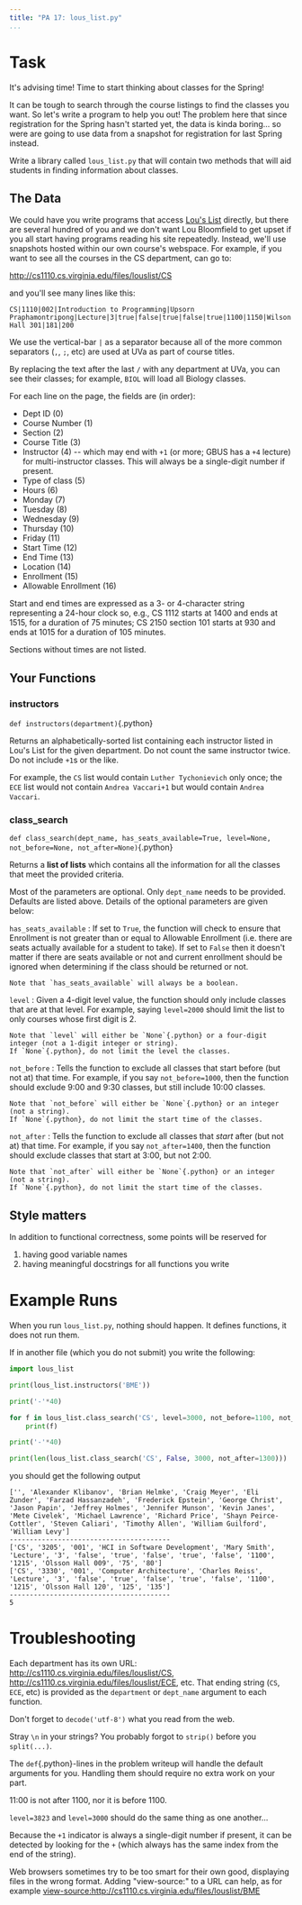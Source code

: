 ```yaml
---
title: "PA 17: lous_list.py"
...
```


# Task

It's advising time! Time to start thinking about classes for the Spring!

It can be tough to search through the course listings to find the classes you want.
So let's write a program to help you out!
The problem here that since registration for the Spring hasn't started yet, the data is kinda boring... so were are going to use data from a snapshot for registration for last Spring instead.

Write a library called `lous_list.py` that will contain two methods that will aid students in finding information about classes.

## The Data

We could have you write programs that access [Lou's List](http://rabi.phys.virginia.edu/mySIS/CS2) directly,
but there are several hundred of you and we don't want Lou Bloomfield to get upset if you all start having programs reading his site repeatedly.
Instead, we'll use snapshots hosted within our own course's webspace.
For example, if you want to see all the courses in the CS department, can go to:

<http://cs1110.cs.virginia.edu/files/louslist/CS>

and you'll see many lines like this:

    CS|1110|002|Introduction to Programming|Upsorn Praphamontripong|Lecture|3|true|false|true|false|true|1100|1150|Wilson Hall 301|181|200

We use the vertical-bar `|` as a separator because all of the more common separators (`,`, `;`, etc) are used at UVa as part of course titles.

By replacing the text after the last `/` with any department at UVa, you can see their classes;
for example, `BIOL` will load all Biology classes.

For each line on the page, the fields are (in order):

-   Dept ID (0)
-   Course Number (1)
-   Section (2)
-   Course Title (3)
-   Instructor (4) -- which may end with `+1` (or more; GBUS has a `+4` lecture) for multi-instructor classes.  This will always be a single-digit number if present.
-   Type of class (5)
-   Hours (6)
-   Monday (7)
-   Tuesday (8)
-   Wednesday (9)
-   Thursday (10)
-   Friday (11)
-   Start Time (12)
-   End Time (13)
-   Location (14)
-   Enrollment (15)
-   Allowable Enrollment (16)

Start and end times are expressed as a 3- or 4-character string representing a 24-hour clock
so, e.g., CS 1112 starts at 1400 and ends at 1515, for a duration of 75 minutes;
CS 2150 section 101 starts at 930 and ends at 1015 for a duration of 105 minutes.

Sections without times are not listed.

## Your Functions

### instructors
`def instructors(department)`{.python}

Returns an alphabetically-sorted list containing each instructor listed in Lou's List for the given department.
Do not count the same instructor twice.
Do not include `+1`s or the like.

For example, the `CS` list would contain `Luther Tychonievich` only once;
the `ECE` list would not contain `Andrea Vaccari+1` but would contain `Andrea Vaccari`.


### class\_search
`def class_search(dept_name, has_seats_available=True, level=None, not_before=None, not_after=None)`{.python}

Returns a **list of lists** which contains all the information for all the classes that meet the provided criteria.

Most of the parameters are optional.
Only `dept_name` needs to be provided.
Defaults are listed above.
Details of the optional parameters are given below:

`has_seats_available`
:   If set to `True`, the function will check to ensure that Enrollment is not greater than or equal to Allowable Enrollment
    (i.e. there are seats actually available for a student to take).
    If set to `False` then it doesn't matter if there are seats available or not and current enrollment should be ignored when determining if the class should be returned or not.

    Note that `has_seats_available` will always be a boolean.

`level`
:   Given a 4-digit level value, the function should only include classes that are at that level.
    For example, saying `level=2000` should limit the list to only courses whose first digit is 2.

    Note that `level` will either be `None`{.python} or a four-digit integer (not a 1-digit integer or string).
    If `None`{.python}, do not limit the level the classes.

`not_before`
:   Tells the function to exclude all classes that start before (but not at) that time.
    For example, if you say `not_before=1000`,
    then the function should exclude 9:00 and 9:30 classes, but still include 10:00 classes.
    
    Note that `not_before` will either be `None`{.python} or an integer (not a string).
    If `None`{.python}, do not limit the start time of the classes.

`not_after`
:   Tells the function to exclude all classes that *start* after (but not at) that time.
    For example, if you say `not_after=1400`,
    then the function should exclude classes that start at 3:00, but not 2:00.

    Note that `not_after` will either be `None`{.python} or an integer (not a string).
    If `None`{.python}, do not limit the start time of the classes.

## Style matters

In addition to functional correctness, some points will be reserved for

1.  having good variable names
1.  having meaningful docstrings for all functions you write


# Example Runs

When you run `lous_list.py`, nothing should happen.
It defines functions, it does not run them.

If in another file (which you do not submit) you write the following:

````python
import lous_list

print(lous_list.instructors('BME'))

print('-'*40)

for f in lous_list.class_search('CS', level=3000, not_before=1100, not_after=1100):
    print(f)

print('-'*40)

print(len(lous_list.class_search('CS', False, 3000, not_after=1300)))
````

you should get the following output

````
['', 'Alexander Klibanov', 'Brian Helmke', 'Craig Meyer', 'Eli Zunder', 'Farzad Hassanzadeh', 'Frederick Epstein', 'George Christ', 'Jason Papin', 'Jeffrey Holmes', 'Jennifer Munson', 'Kevin Janes', 'Mete Civelek', 'Michael Lawrence', 'Richard Price', 'Shayn Peirce-Cottler', 'Steven Caliari', 'Timothy Allen', 'William Guilford', 'William Levy']
----------------------------------------
['CS', '3205', '001', 'HCI in Software Development', 'Mary Smith', 'Lecture', '3', 'false', 'true', 'false', 'true', 'false', '1100', '1215', 'Olsson Hall 009', '75', '80']
['CS', '3330', '001', 'Computer Architecture', 'Charles Reiss', 'Lecture', '3', 'false', 'true', 'false', 'true', 'false', '1100', '1215', 'Olsson Hall 120', '125', '135']
----------------------------------------
5
````

# Troubleshooting

Each department has its own URL: <http://cs1110.cs.virginia.edu/files/louslist/CS>, <http://cs1110.cs.virginia.edu/files/louslist/ECE>, etc.  That ending string (`CS`, `ECE`, etc) is provided as the `department` or `dept_name` argument to each function.

Don't forget to `decode('utf-8')` what you read from the web.

Stray `\n` in your strings?  You probably forgot to `strip()` before you `split(...)`.

The `def`{.python}-lines in the problem writeup will handle the default arguments for you.  Handling them should require no extra work on your part.

11:00 is not after 1100, nor it is before 1100.

`level=3823` and `level=3000` should do the same thing as one another...

Because the `+1` indicator is always a single-digit number if present, it can be detected by looking for the `+` (which always has the same index from the end of the string).

Web browsers sometimes try to be too smart for their own good, displaying files in the wrong format. Adding "view-source:" to a URL can help, as for example <view-source:http://cs1110.cs.virginia.edu/files/louslist/BME>
